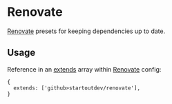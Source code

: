 # Renovate

[Renovate] presets for keeping dependencies up to date.

[renovate]: https://renovatebot.com/

## Usage

Reference in an [extends] array within [Renovate] config:

[extends]: https://renovatebot.com/docs/configuration-options/#extends

```json5
{
  extends: ['github>startoutdev/renovate'],
}
```
